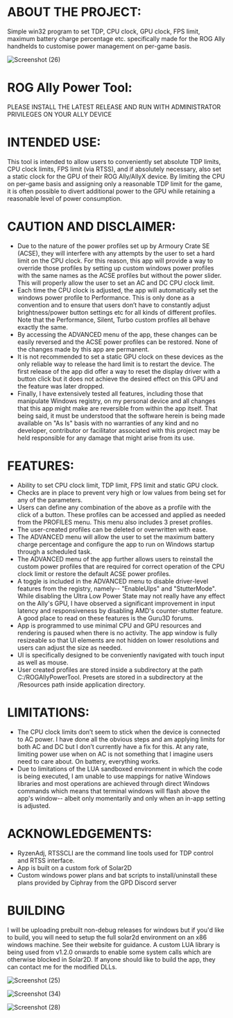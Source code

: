 # ABOUT THE PROJECT:
Simple win32 program to set TDP, CPU clock, GPU clock, FPS limit, maximum battery charge percentage etc. specifically made for the ROG Ally handhelds to customise power management on per-game basis. 


![Screenshot (26)](https://github.com/user-attachments/assets/1f963d62-b618-42f6-8310-0335242d4f8b)


# ROG Ally Power Tool:

PLEASE INSTALL THE LATEST RELEASE AND RUN WITH ADMINISTRATOR PRIVILEGES ON YOUR ALLY DEVICE

# INTENDED USE:
This tool is intended to allow users to conveniently set absolute TDP limits, CPU clock limits, FPS limit (via RTSS), and if absolutely necessary, also set a static clock for the GPU of their ROG Ally/AllyX device.
By limiting the CPU on per-game basis and assigning only a reasonable TDP limit for the game, it is often possible to divert additional power to the GPU while retaining a reasonable level of power consumption. 

# CAUTION AND DISCLAIMER:
- Due to the nature of the power profiles set up by Armoury Crate SE (ACSE), they will interfere with any attempts by the user to set a hard limit on the CPU clock. For this reason, this app will provide a way to override those profiles by setting up custom windows power profiles with the same names as the ACSE profiles but without the power slider. This will properly allow the user to set an AC and DC CPU clock limit.
- Each time the CPU clock is adjusted, the app will automatically set the windows power profile to Performance. This is only done as a convention and to ensure that users don’t have to constantly adjust brightness/power button settings etc for all kinds of different profiles. Note that the Performance, Silent, Turbo custom profiles all behave exactly the same.
- By accessing the ADVANCED menu of the app, these changes can be easily reversed and the ACSE power profiles can be restored. None of the changes made by this app are permanent. 
- It is not recommended to set a static GPU clock on these devices as the only reliable way to release the hard limit is to restart the device. The first release of the app did offer a way to reset the display driver with a button click but it does not achieve the desired effect on this GPU and the feature was later dropped. 
- Finally, I have extensively tested all features, including those that manipulate Windows registry, on my personal device and all changes that this app might make are reversible from within the app itself. That being said, it must be understood that the software herein is being made available on "As Is" basis with no warranties of any kind and no developer, contributor or facilitator associated with this project may be held responsible for any damage that might arise from its use.

# FEATURES:
- Ability to set CPU clock limit, TDP limit, FPS limit and static GPU clock.
- Checks are in place to prevent very high or low values from being set for any of the parameters. 
- Users can define any combination of the above as a profile with the click of a button. These profiles can be accessed and applied as needed from the PROFILES menu. This menu also includes 3 preset profiles. 
- The user-created profiles can be deleted or overwritten with ease. 
- The ADVANCED menu will allow the user to set the maximum battery charge percentage and configure the app to run on Windows startup through a scheduled task.
- The ADVANCED menu of the app further allows users to reinstall the custom power profiles that are required for correct operation of the CPU clock limit or restore the default ACSE power profiles. 
- A toggle is included in the ADVANCED menu to disable driver-level features from the registry, namely-- "EnableUlps" and "StutterMode". While disabling the Ultra Low Power State may not really have any effect on the Ally's GPU, I have observed a significant improvement in input latency and responsiveness by disabling AMD's counter-stutter feature. A good place to read on these features is the Guru3D forums. 
- App is programmed to use minimal CPU and GPU resources and rendering is paused when there is no activity. The app window is fully resizeable so that UI elements are not hidden on lower resolutions and users can adjust the size as needed. 
- UI is specifically designed to be conveniently navigated with touch input as well as mouse. 
- User created profiles are stored inside a subdirectory at the path C:/ROGAllyPowerTool. Presets are stored in a subdirectory at the /Resources path inside application directory. 

# LIMITATIONS:
- The CPU clock limits don’t seem to stick when the device is connected to AC power. I have done all the obvious steps and am applying limits for both AC and DC but I don’t currently have a fix for this. At any rate, limiting power use when on AC is not something that I imagine users need to care about. On battery, everything works. 
- Due to limitations of the LUA sandboxed environment in which the code is being executed, I am unable to use mappings for native Windows libraries and most operations are achieved through direct Windows commands which means that terminal windows will flash above the app's window-- albeit only momentarily and only when an in-app setting is adjusted.

# ACKNOWLEDGEMENTS:
- RyzenAdj, RTSSCLI are the command line tools used for TDP control and RTSS interface. 
- App is built on a custom fork of Solar2D
- Custom windows power plans and bat scripts to install/uninstall these plans provided by Ciphray from the GPD Discord server

# BUILDING
I will be uploading prebuilt non-debug releases for windows but if you'd like to build, you will need to setup the full solar2d environment on an x86 windows machine. See their website for guidance.
A custom LUA library is being used from v1.2.0 onwards to enable some system calls which are otherwise blocked in Solar2D. If anyone should like to build the app, they can contact me for the modified DLLs.


![Screenshot (25)](https://github.com/user-attachments/assets/3a94d585-c5d7-45b5-a157-9cb9461b1e0a)

![Screenshot (34)](https://github.com/user-attachments/assets/04eea871-d50a-4bfd-a343-6c00041496b4)

![Screenshot (28)](https://github.com/user-attachments/assets/2a797c8e-5e93-4945-b3b5-5981566cca60)

